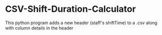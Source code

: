 # CSV-Shift-Duration-Calculator
This python program adds a new header (staff's shiftTime) to a .csv along with column details in the header
